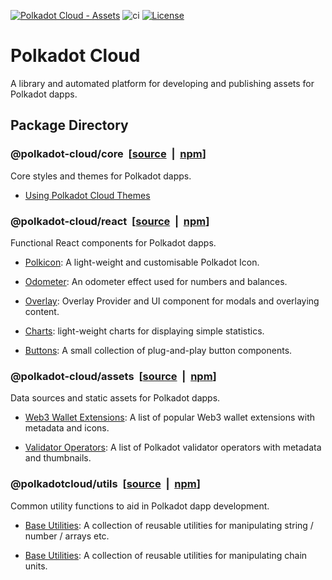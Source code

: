 [![Polkadot Cloud - Assets](https://img.shields.io/badge/Polkadot&nbsp;Cloud-Assets-E6007A?logo=polkadot&logoColor=E6007A)]([https://github.com/paritytech/polkadot-cloud]) ![ci](https://github.com/paritytech/polkadot-cloud/actions/workflows/main.yml/badge.svg) [![License](https://img.shields.io/badge/License-GPL_3.0_only-blue.svg)](https://opensource.org/license/gpl-3-0/)

# Polkadot Cloud

A library and automated platform for developing and publishing assets for Polkadot dapps.

## Package Directory

### @polkadot-cloud/core &nbsp;[[source](https://github.com/paritytech/polkadot-cloud/tree/main/packages/cloud-core) &nbsp;|&nbsp; [npm](https://www.npmjs.com/package/@polkadot-cloud/core)]

Core styles and themes for Polkadot dapps.

- [Using Polkadot Cloud Themes](https://paritytech.github.io/polkadot-cloud/#/using_themes)

### @polkadot-cloud/react &nbsp;[[source](https://github.com/paritytech/polkadot-cloud/tree/main/packages/cloud-react) &nbsp;|&nbsp; [npm](https://www.npmjs.com/package/@polkadot-cloud/react)]

Functional React components for Polkadot dapps.

- [Polkicon](https://paritytech.github.io/polkadot-cloud/#/polkicon): A light-weight and customisable Polkadot Icon.

- [Odometer](https://paritytech.github.io/polkadot-cloud/#/odometer): An odometer effect used for numbers and balances.

- [Overlay](https://paritytech.github.io/polkadot-cloud/#/overlay): Overlay Provider and UI component for modals and overlaying content.

- [Charts](https://paritytech.github.io/polkadot-cloud/#/charts): light-weight charts for displaying simple statistics.

- [Buttons](https://paritytech.github.io/polkadot-cloud/#/buttons): A small collection of plug-and-play button components.

### @polkadot-cloud/assets &nbsp;[[source](https://github.com/paritytech/polkadot-cloud/tree/main/packages/assets) &nbsp;|&nbsp; [npm](https://www.npmjs.com/package/@polkadot-cloud/assets)]

Data sources and static assets for Polkadot dapps. 

- [Web3 Wallet Extensions](https://paritytech.github.io/polkadot-cloud/#/extensions): A list of popular Web3 wallet extensions with metadata and icons.

- [Validator Operators](https://paritytech.github.io/polkadot-cloud/#/validators): A list of Polkadot validator operators with metadata and thumbnails.

### @polkadotcloud/utils &nbsp;[[source](https://github.com/paritytech/polkadot-cloud/tree/main/packages/utils) &nbsp;|&nbsp; [npm](https://www.npmjs.com/package/@polkadot-cloud/utils)]


Common utility functions to aid in Polkadot dapp development.

- [Base Utilities](https://paritytech.github.io/polkadot-cloud/#/base_utilities): A collection of reusable utilities for manipulating string / number / arrays etc.

- [Base Utilities](https://paritytech.github.io/polkadot-cloud/#/unit_utilities): A collection of reusable utilities for manipulating chain units.

